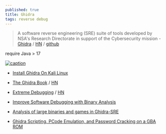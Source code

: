 ```yaml
---
published: true
title: Ghidra
tags: reverse debug
---
```

> A software reverse engineering (SRE) suite of tools developed by NSA's Research Directorate in support of the Cybersecurity mission - [Ghidra](https://ghidra-sre.org/) / [HN](https://news.ycombinator.com/item?id=19315273) / [github](https://github.com/NationalSecurityAgency/ghidra)

require Java > 17

[![caption](https://blogs.blackberry.com/content/dam/blogs-blackberry-com/images/blogs/2019/07/080619-ghidra-cylance-lrg.jpg)](https://blogs.blackberry.com/en/2019/07/an-introduction-to-code-analysis-with-ghidra)

- [Install Ghidra On Kali Linux](https://executeatwill.com/2019/04/04/Install-Ghidra-on-Kali-Linux/)
- [The Ghidra Book](https://nostarch.com/GhidraBook) / [HN](https://news.ycombinator.com/item?id=24879314)
- [Extreme Debugging](https://squanderingti.me/blog/2020/10/28/extreme-debugging.html) / [HN](https://news.ycombinator.com/item?id=24950120)
- [Improve Software Debugging with Binary Analysis](https://h313.info/blog/cpp/security/binary-analysis/2020/11/06/improve-software-debugging-with-binary-analysis.html)

- [Analysis of large binaries and games in Ghidra-SRE](https://news.ycombinator.com/item?id=27972308)
- [Ghidra Scripting, PCode Emulation, and Password Cracking on a GBA ROM](https://wrongbaud.github.io/posts/kong-vs-ghidra/)
